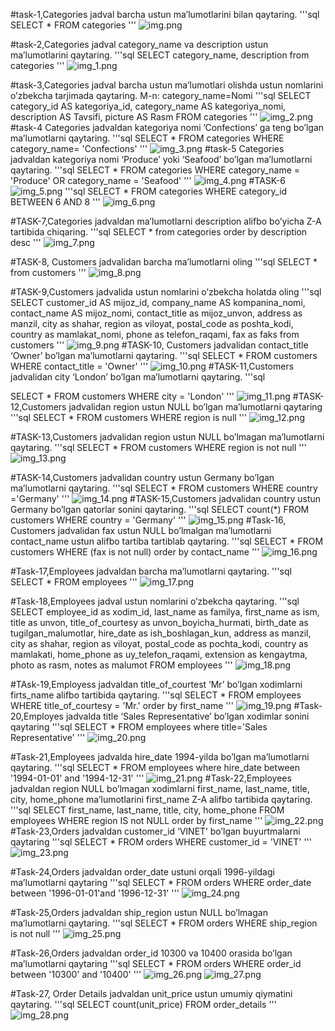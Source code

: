 #task-1,Categories jadval barcha ustun ma’lumotlarini bilan qaytaring.
'''sql
SELECT * FROM categories
'''
![img.png](img.png)

#task-2,Categories jadval category_name va description ustun ma’lumotlarini qaytaring.
'''sql
SELECT category_name, description from categories
'''
![img_1.png](img_1.png)

#task-3,Categories jadval barcha ustun ma’lumotlari olishda ustun nomlarini o’zbekcha tarjimada
qaytaring. M-n: category_name=Nomi
'''sql
SELECT category_id AS kategoriya_id, category_name AS kategoriya_nomi, description AS Tavsifi, picture AS Rasm
FROM categories
'''
![img_2.png](img_2.png)
#task-4 Categories jadvaldan kategoriya nomi ’Confections’ ga teng bo’lgan ma’lumotlarni
qaytaring.
'''sql
SELECT * FROM categories WHERE category_name= 'Confections'
'''
![img_3.png](img_3.png)
#task-5 Categories jadvaldan kategoriya nomi ‘Produce’ yoki ‘Seafood’ bo’lgan ma’lumotlarni
qaytaring.
'''sql
SELECT * FROM categories WHERE category_name = 'Produce' OR category_name = 'Seafood'
'''
![img_4.png](img_4.png)
#TASK-6
![img_5.png](img_5.png)
'''sql
SELECT * FROM categories WHERE category_id BETWEEN 6 AND 8
'''
![img_6.png](img_6.png)

#TASK-7,Categories jadvaldan ma’lumotlarni description alifbo bo’yicha Z-A tartibida chiqaring.
'''sql
SELECT *
from categories
order by description desc
'''
![img_7.png](img_7.png)

#TASK-8, Customers jadvalidan barcha ma’lumotlarni oling
'''sql
SELECT * from customers
'''
![img_8.png](img_8.png)

#TASK-9,Customers jadvalida ustun nomlarini o’zbekcha holatda oling
'''sql
SELECT customer_id AS mijoz_id,
company_name AS kompanina_nomi,
contact_name AS mijoz_nomi,
contact_title as mijoz_unvon,
address as manzil,
city as shahar,
region as viloyat,
postal_code as poshta_kodi,
country as mamlakat_nomi,
phone as telefon_raqami,
fax as faks
from customers
'''
![img_9.png](img_9.png)
#TASK-10, Customers jadvalidan contact_title ‘Owner’ bo’lgan ma’lumotlarni qaytaring.
'''sql
SELECT *
FROM customers
WHERE contact_title = 'Owner'
'''
![img_10.png](img_10.png)
#TASK-11,Customers jadvalidan city ‘London’ bo’lgan ma’lumotlarni qaytaring.
'''sql

SELECT *
FROM customers
WHERE city = 'London'
'''
![img_11.png](img_11.png)
#TASK-12,Customers jadvalidan region ustun NULL bo’lgan ma’lumotlarni qaytaring
'''sql
SELECT *
FROM customers
WHERE region is null
'''
![img_12.png](img_12.png)

#TASK-13,Customers jadvalidan region ustun NULL bo’lmagan ma’lumotlarni qaytaring.
'''sql
SELECT *
FROM customers
WHERE region is not null
'''
![img_13.png](img_13.png)

#TASK-14,Customers jadvalidan country ustun Germany bo’lgan ma’lumotlarni qaytaring.
'''sql
SELECT *
FROM customers
WHERE country ='Germany'
'''
![img_14.png](img_14.png)
#TASK-15,Customers jadvalidan country ustun Germany bo’lgan qatorlar sonini qaytaring.
'''sql
SELECT count(*)
FROM customers
WHERE country = 'Germany'
'''
![img_15.png](img_15.png)
#Task-16, Customers jadvalidan fax ustun NULL bo’lmalgan ma’lumotlarni contact_name ustun
alifbo tartiba tartiblab qaytaring.
'''sql
SELECT *
FROM customers
WHERE (fax is not null)
order by contact_name
'''
![img_16.png](img_16.png)

#Task-17,Employees jadvaldan barcha ma’lumotlarni qaytaring.
'''sql
SELECT * FROM employees
'''
![img_17.png](img_17.png)

#Task-18,Employees jadval ustun nomlarini o’zbekcha qaytaring.
'''sql
SELECT employee_id as xodim_id,
last_name as familya,
first_name as ism,
title as unvon,
title_of_courtesy as unvon_boyicha_hurmati,
birth_date as tugilgan_malumotlar,
hire_date as ish_boshlagan_kun,
address as manzil,
city as shahar,
region as viloyat,
postal_code as pochta_kodi,
country as mamlakati,
home_phone as uy_telefon_raqami,
extension as kengaytma,
photo as rasm,
notes as malumot
FROM employees
'''
![img_18.png](img_18.png)

#TAsk-19,Employess jadvaldan title_of_courtest ‘Mr’ bo’lgan xodimlarni firts_name alifbo tartibida
qaytaring.
'''sql
SELECT *
FROM employees
WHERE title_of_courtesy = 'Mr.'
order by first_name
'''
![img_19.png](img_19.png)
#Task-20,Employes jadvalda title ‘Sales Representative’ bo’lgan xodimlar sonini qaytaring
'''sql
SELECT * FROM employees where title='Sales Representative'
'''
![img_20.png](img_20.png)

#Task-21,Employees jadvalda hire_date 1994-yilda bo’lgan ma’lumotlarni qaytaring.
'''sql
SELECT *
FROM employees
where hire_date between '1994-01-01' and '1994-12-31'
'''
![img_21.png](img_21.png)
#Task-22,Employees jadvaldan region NULL bo’lmagan xodimlarni first_name, last_name, title, city,
home_phone ma’lumotlarini first_name Z-A alifbo tartibida qaytaring.
'''sql
SELECT first_name, last_name, title, city, home_phone
FROM employees
WHERE region IS not NULL
order by first_name
'''
![img_22.png](img_22.png)
#Task-23,Orders jadvaldan customer_id ‘VINET’ bo’lgan buyurtmalarni qaytaring
'''sql
SELECT *
FROM orders
WHERE customer_id = 'VINET'
'''
![img_23.png](img_23.png)

#Task-24,Orders jadvaldan order_date ustuni orqali 1996-yildagi ma’lumotlarni qaytaring
'''sql
SELECT *
FROM orders
WHERE order_date between '1996-01-01'and '1996-12-31'
'''
![img_24.png](img_24.png)

#Task-25,Orders jadvaldan ship_region ustun NULL bo’lmagan ma’lumotlarni qaytaring.
'''sql
SELECT *
FROM orders
WHERE ship_region is not null
'''
![img_25.png](img_25.png)

#Task-26,Orders jadvaldan order_id 10300 va 10400 orasida bo’lgan ma’lumotlarni qaytaring
'''sql
SELECT *
FROM orders
WHERE order_id between '10300' and '10400'
'''
![img_26.png](img_26.png)
![img_27.png](img_27.png)

#Task-27, Order Details jadvaldan unit_price ustun umumiy qiymatini qaytaring.
'''sql
SELECT count(unit_price)
FROM order_details
'''
![img_28.png](img_28.png)

